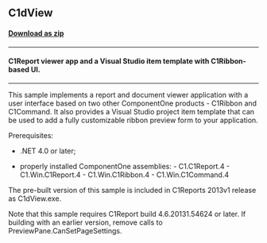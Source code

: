 ## C1dView
#### [Download as zip](https://minhaskamal.github.io/DownGit/#/home?url=https://github.com/GrapeCity/ComponentOne-WinForms-Samples/tree/master/NetFramework\Reports\C1Report\VB\C1dView)
____
#### C1Report viewer app and a Visual Studio item template with C1Ribbon-based UI.
____
This sample implements a report and document viewer application with a user interface based on two other ComponentOne products - C1Ribbon and C1Command. It also provides a Visual Studio project item template that can be used to add a fully customizable ribbon preview form to your application. 

Prerequisites: 

- .NET 4.0 or later; 

- properly installed ComponentOne assemblies: - C1.C1Report.4 - C1.Win.C1Report.4 - C1.Win.C1Ribbon.4 - C1.Win.C1Command.4 

The pre-built version of this sample is included in C1Reports 2013v1 release as C1dView.exe. 

Note that this sample requires C1Report build 4.6.20131.54624 or later. If building with an earlier version, remove calls to PreviewPane.CanSetPageSettings. 